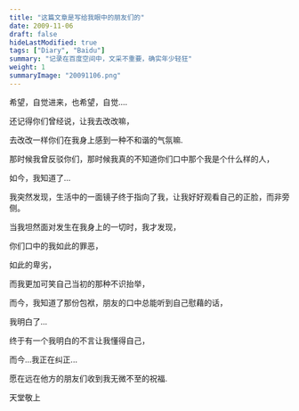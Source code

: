 ```yaml
---
title: "这篇文章是写给我眼中的朋友们的"
date: 2009-11-06
draft: false
hideLastModified: true
tags: ["Diary", "Baidu"]
summary: "记录在百度空间中，文采不重要，确实年少轻狂"
weight: 1
summaryImage: "20091106.png"
---
```


希望，自觉进来，也希望，自觉....

还记得你们曾经说，让我去改改嘛，

去改改一样你们在我身上感到一种不和谐的气氛嘛.

那时候我曾反驳你们，那时候我真的不知道你们口中那个我是个什么样的人，

如今，我知道了...

我突然发现，生活中的一面镜子终于指向了我，让我好好观看自己的正脸，而非旁侧。

当我坦然面对发生在我身上的一切时，我才发现，

你们口中的我如此的罪恶，

如此的卑劣，

而我更加可笑自己当初的那种不识抬举，

而今，我知道了那份包袱，朋友的口中总能听到自己慰藉的话，

我明白了...

终于有一个我明白的不言让我懂得自己，

而今...我正在纠正...

愿在远在他方的朋友们收到我无微不至的祝福.

天堂敬上
